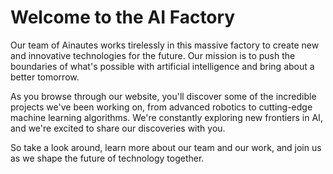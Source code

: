 <!--
Write me markdown content of website with wallpaper:

"A team of Ainautes working tirelessly in a massive AI factory, creating new and innovative technologies for the future."

The header of the page should not be copy of the text but rather a real content of the website which is using this wallpaper.
-->

<!--font:Poppins-->

# Welcome to the AI Factory

Our team of Ainautes works tirelessly in this massive factory to create new and innovative technologies for the future. Our mission is to push the boundaries of what's possible with artificial intelligence and bring about a better tomorrow.

As you browse through our website, you'll discover some of the incredible projects we've been working on, from advanced robotics to cutting-edge machine learning algorithms. We're constantly exploring new frontiers in AI, and we're excited to share our discoveries with you.

So take a look around, learn more about our team and our work, and join us as we shape the future of technology together.

